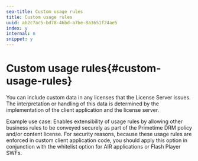 ```yaml
---
seo-title: Custom usage rules
title: Custom usage rules
uuid: ab2c7ac5-bd78-46bd-a7be-8a3651f24ae5
index: y
internal: n
snippet: y
---
```


# Custom usage rules{#custom-usage-rules}

You can include custom data in any licenses that the License Server issues. The interpretation or handling of this data is determined by the implementation of the client application and the license server.

Example use case: Enables extensibility of usage rules by allowing other business rules to be conveyed securely as part of the Primetime DRM policy and/or content license. For security reasons, because these usage rules are enforced in custom client application code, you should apply this option in conjunction with the whitelist option for AIR applications or Flash Player SWFs. 
